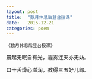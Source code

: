 ```yaml
---
layout: post
title:  "数月休息后登台授课"
date:   2015-12-21
categories: poem
---
```

`《数月休息后登台授课》`

晨起无眠自有光，霾雾连天亦无妨。

口干舌燥心滋润，教得三五好儿郎。
